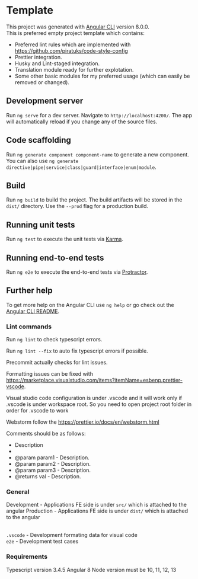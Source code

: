 # Template

This project was generated with [Angular CLI](https://github.com/angular/angular-cli) version 8.0.0. <br />
This is preferred empty project template which contains:
  - Preferred lint rules which are implemented with https://github.com/piratuks/code-style-config
  - Prettier integration.
  - Husky and Lint-staged integration.
  - Translation module ready for further explotation.
  - Some other basic modules for my preferred usage (which can easily be removed or changed).

## Development server

Run `ng serve` for a dev server. Navigate to `http://localhost:4200/`. The app will automatically reload if you change any of the source files.

## Code scaffolding

Run `ng generate component component-name` to generate a new component. You can also use `ng generate directive|pipe|service|class|guard|interface|enum|module`.

## Build

Run `ng build` to build the project. The build artifacts will be stored in the `dist/` directory. Use the `--prod` flag for a production build.

## Running unit tests

Run `ng test` to execute the unit tests via [Karma](https://karma-runner.github.io).

## Running end-to-end tests

Run `ng e2e` to execute the end-to-end tests via [Protractor](http://www.protractortest.org/).

## Further help

To get more help on the Angular CLI use `ng help` or go check out the [Angular CLI README](https://github.com/angular/angular-cli/blob/master/README.md).

### Lint commands

Run `ng lint` to check typescript errors.

Run `ng lint --fix` to auto fix typescript errors if possible.

Precommit actually checks for lint issues.

Formatting issues can be fixed with https://marketplace.visualstudio.com/items?itemName=esbenp.prettier-vscode.

Visual studio code configuration is under .vscode and it will work only if .vscode is under workspace root. So you need to open project root folder in order for .vscode to work

Webstorm follow the https://prettier.io/docs/en/webstorm.html

Comments should be as follows:

- Description
-
- @param param1 - Description.
- @param param2 - Description.
- @param param3 - Description.
- @returns val - Description.

### General

Development - Applications FE side is under `src/` which is attached to the angular
Production - Applications FE side is under `dist/` which is attached to the angular <br /><br />

`.vscode` - Development formating data for visual code <br />
`e2e` - Development test cases <br />

### Requirements

Typescript version 3.4.5
Angular 8
Node version must be 10, 11, 12, 13
